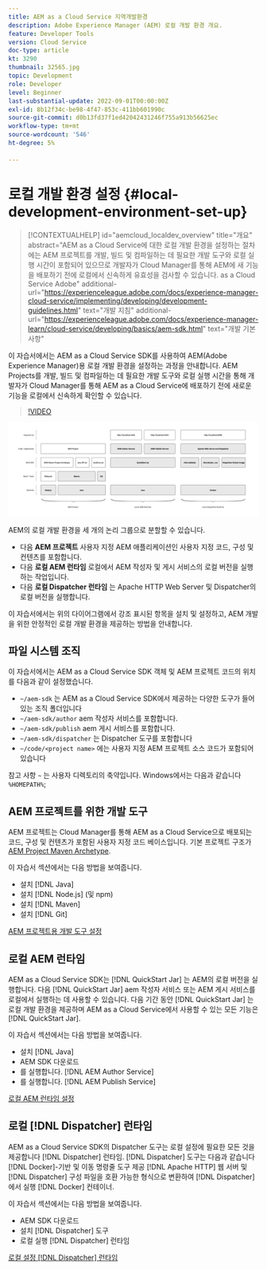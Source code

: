 ```yaml
---
title: AEM as a Cloud Service 지역개발환경
description: Adobe Experience Manager (AEM) 로컬 개발 환경 개요.
feature: Developer Tools
version: Cloud Service
doc-type: article
kt: 3290
thumbnail: 32565.jpg
topic: Development
role: Developer
level: Beginner
last-substantial-update: 2022-09-01T00:00:00Z
exl-id: 8b12f34c-be98-4f47-853c-411bb601990c
source-git-commit: d0b13fd37f1ed42042431246f755a913b56625ec
workflow-type: tm+mt
source-wordcount: '546'
ht-degree: 5%

---
```


# 로컬 개발 환경 설정 {#local-development-environment-set-up}

>[!CONTEXTUALHELP]
>id="aemcloud_localdev_overview"
>title="개요"
>abstract="AEM as a Cloud Service에 대한 로컬 개발 환경을 설정하는 절차에는 AEM 프로젝트를 개발, 빌드 및 컴파일하는 데 필요한 개발 도구와 로컬 실행 시간이 포함되어 있으므로 개발자가 Cloud Manager를 통해 AEM에 새 기능을 배포하기 전에 로컬에서 신속하게 유효성을 검사할 수 있습니다. as a Cloud Service Adobe"
>additional-url="https://experienceleague.adobe.com/docs/experience-manager-cloud-service/implementing/developing/development-guidelines.html" text="개발 지침"
>additional-url="https://experienceleague.adobe.com/docs/experience-manager-learn/cloud-service/developing/basics/aem-sdk.html" text="개발 기본 사항"

이 자습서에서는 AEM as a Cloud Service SDK를 사용하여 AEM(Adobe Experience Manager)용 로컬 개발 환경을 설정하는 과정을 안내합니다. AEM Projects를 개발, 빌드 및 컴파일하는 데 필요한 개발 도구와 로컬 실행 시간을 통해 개발자가 Cloud Manager를 통해 AEM as a Cloud Service에 배포하기 전에 새로운 기능을 로컬에서 신속하게 확인할 수 있습니다.

>[!VIDEO](https://video.tv.adobe.com/v/32565/?quality=12&learn=on)

![AEM as a Cloud Service 로컬 개발 환경 기술 스택](./assets/overview/aem-sdk-technology-stack.png)

AEM의 로컬 개발 환경을 세 개의 논리 그룹으로 분할할 수 있습니다.

+ 다음 __AEM 프로젝트__ 사용자 지정 AEM 애플리케이션인 사용자 지정 코드, 구성 및 컨텐츠를 포함합니다.
+ 다음 __로컬 AEM 런타임__ 로컬에서 AEM 작성자 및 게시 서비스의 로컬 버전을 실행하는 작업입니다.
+ 다음 __로컬 Dispatcher 런타임__ 는 Apache HTTP Web Server 및 Dispatcher의 로컬 버전을 실행합니다.

이 자습서에서는 위의 다이어그램에서 강조 표시된 항목을 설치 및 설정하고, AEM 개발을 위한 안정적인 로컬 개발 환경을 제공하는 방법을 안내합니다.

## 파일 시스템 조직

이 자습서에서는 AEM as a Cloud Service SDK 객체 및 AEM 프로젝트 코드의 위치를 다음과 같이 설정했습니다.

+ `~/aem-sdk` 는 AEM as a Cloud Service SDK에서 제공하는 다양한 도구가 들어 있는 조직 폴더입니다
+ `~/aem-sdk/author` aem 작성자 서비스를 포함합니다.
+ `~/aem-sdk/publish` aem 게시 서비스를 포함합니다.
+ `~/aem-sdk/dispatcher` 는 Dispatcher 도구를 포함합니다
+ `~/code/<project name>` 에는 사용자 지정 AEM 프로젝트 소스 코드가 포함되어 있습니다

참고 사항 `~` 는 사용자 디렉토리의 축약입니다. Windows에서는 다음과 같습니다 `%HOMEPATH%`;

## AEM 프로젝트를 위한 개발 도구

AEM 프로젝트는 Cloud Manager를 통해 AEM as a Cloud Service으로 배포되는 코드, 구성 및 컨텐츠가 포함된 사용자 지정 코드 베이스입니다. 기본 프로젝트 구조가 [AEM Project Maven Archetype](https://github.com/adobe/aem-project-archetype).

이 자습서 섹션에서는 다음 방법을 보여줍니다.

+  설치 [!DNL Java]
+ 설치 [!DNL Node.js] (및 npm)
+  설치 [!DNL Maven]
+  설치 [!DNL Git]

[AEM 프로젝트용 개발 도구 설정](./development-tools.md)

## 로컬 AEM 런타임

AEM as a Cloud Service SDK는 [!DNL QuickStart Jar] 는 AEM의 로컬 버전을 실행합니다. 다음 [!DNL QuickStart Jar] aem 작성자 서비스 또는 AEM 게시 서비스를 로컬에서 실행하는 데 사용할 수 있습니다. 다음 기간 동안 [!DNL QuickStart Jar] 는 로컬 개발 환경을 제공하며 AEM as a Cloud Service에서 사용할 수 있는 모든 기능은 [!DNL QuickStart Jar].

이 자습서 섹션에서는 다음 방법을 보여줍니다.

+  설치 [!DNL Java]
+ AEM SDK 다운로드
+ 를 실행합니다. [!DNL AEM Author Service]
+ 를 실행합니다. [!DNL AEM Publish Service]

[로컬 AEM 런타임 설정](./aem-runtime.md)

## 로컬 [!DNL Dispatcher] 런타임

AEM as a Cloud Service SDK의 Dispatcher 도구는 로컬 설정에 필요한 모든 것을 제공합니다 [!DNL Dispatcher] 런타임. [!DNL Dispatcher] 도구는 다음과 같습니다 [!DNL Docker]-기반 및 이동 명령줄 도구 제공 [!DNL Apache HTTP] 웹 서버 및 [!DNL Dispatcher] 구성 파일을 호환 가능한 형식으로 변환하여 [!DNL Dispatcher] 에서 실행 [!DNL Docker] 컨테이너.

이 자습서 섹션에서는 다음 방법을 보여줍니다.

+ AEM SDK 다운로드
+ 설치 [!DNL Dispatcher] 도구
+ 로컬 실행 [!DNL Dispatcher] 런타임

[로컬 설정 [!DNL Dispatcher] 런타임](./dispatcher-tools.md)
